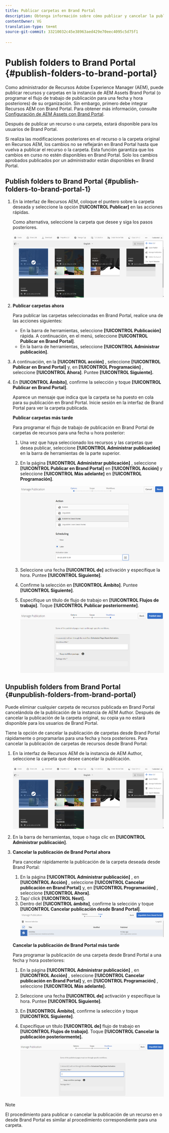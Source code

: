 ```yaml
---
title: Publicar carpetas en Brand Portal
description: Obtenga información sobre cómo publicar y cancelar la publicación de carpetas en Brand Portal.
contentOwner: VG
translation-type: tm+mt
source-git-commit: 33210032c45e38963aed429e70eec4095c5d75f1

---
```



# Publish folders to Brand Portal {#publish-folders-to-brand-portal}

Como administrador de Recursos Adobe Experience Manager (AEM), puede publicar recursos y carpetas en la instancia de AEM Assets Brand Portal (o programar el flujo de trabajo de publicación para una fecha y hora posteriores) de su organización. Sin embargo, primero debe integrar Recursos AEM con Brand Portal. Para obtener más información, consulte [Configuración de AEM Assets con Brand Portal](configure-aem-assets-with-brand-portal.md).

Después de publicar un recurso o una carpeta, estará disponible para los usuarios de Brand Portal.

Si realiza las modificaciones posteriores en el recurso o la carpeta original en Recursos AEM, los cambios no se reflejarán en Brand Portal hasta que vuelva a publicar el recurso o la carpeta. Esta función garantiza que los cambios en curso no estén disponibles en Brand Portal. Solo los cambios aprobados publicados por un administrador están disponibles en Brand Portal.

## Publish folders to Brand Portal {#publish-folders-to-brand-portal-1}

1. En la interfaz de Recursos AEM, coloque el puntero sobre la carpeta deseada y seleccione la opción **[!UICONTROL Publicar]** en las acciones rápidas.

   Como alternativa, seleccione la carpeta que desee y siga los pasos posteriores.

   ![publish2bp](assets/publish2bp.png)

2. **Publicar carpetas ahora**

   Para publicar las carpetas seleccionadas en Brand Portal, realice una de las acciones siguientes:

   * En la barra de herramientas, seleccione **[!UICONTROL Publicación]** rápida. A continuación, en el menú, seleccione **[!UICONTROL Publicar en Brand Portal]**.
   * En la barra de herramientas, seleccione **[!UICONTROL Administrar publicación]**.

3. A continuación, en la **[!UICONTROL acción]** , seleccione **[!UICONTROL Publicar en Brand Portal]** y, en **[!UICONTROL Programación]** , seleccione **[!UICONTROL Ahora]**. Puntee **[!UICONTROL Siguiente].**
4. En **[!UICONTROL Ámbito]**, confirme la selección y toque **[!UICONTROL Publicar en Brand Portal]**.

   Aparece un mensaje que indica que la carpeta se ha puesto en cola para su publicación en Brand Portal. Inicie sesión en la interfaz de Brand Portal para ver la carpeta publicada.

   **Publicar carpetas más tarde**

   Para programar el flujo de trabajo de publicación en Brand Portal de carpetas de recursos para una fecha u hora posterior:

   1. Una vez que haya seleccionado los recursos y las carpetas que desea publicar, seleccione **[!UICONTROL Administrar publicación]** en la barra de herramientas de la parte superior.
   2. En la página **[!UICONTROL Administrar publicación]** , seleccione **[!UICONTROL Publicar en Brand Portal]** en **[!UICONTROL Acción]** y seleccione **[!UICONTROL Más adelante]** en **[!UICONTROL Programación]**.

      ![publishlaterbp](assets/publishlaterbp.png)

   3. Seleccione una fecha **[!UICONTROL de]** activación y especifique la hora. Puntee **[!UICONTROL Siguiente]**.
   4. Confirme la selección en **[!UICONTROL Ámbito]**. Puntee **[!UICONTROL Siguiente]**.
   5. Especifique un título de flujo de trabajo en **[!UICONTROL Flujos de trabajo]**. Toque **[!UICONTROL Publicar posteriormente]**.

      ![management eschedulepub](assets/manageschedulepub.png)

## Unpublish folders from Brand Portal {#unpublish-folders-from-brand-portal}

Puede eliminar cualquier carpeta de recursos publicada en Brand Portal cancelándola de la publicación de la instancia de AEM Author. Después de cancelar la publicación de la carpeta original, su copia ya no estará disponible para los usuarios de Brand Portal.

Tiene la opción de cancelar la publicación de carpetas desde Brand Portal rápidamente o programarlas para una fecha y hora posteriores. Para cancelar la publicación de carpetas de recursos desde Brand Portal:

1. En la interfaz de Recursos AEM de la instancia de AEM Author, seleccione la carpeta que desee cancelar la publicación.

   ![publish2bp-1](assets/publish2bp-1.png)

2. En la barra de herramientas, toque o haga clic en **[!UICONTROL Administrar publicación]**.

3. **Cancelar la publicación de Brand Portal ahora**

   Para cancelar rápidamente la publicación de la carpeta deseada desde Brand Portal:

   1. En la página **[!UICONTROL Administrar publicación]** , en **[!UICONTROL Acción]** , seleccione **[!UICONTROL Cancelar publicación en Brand Portal]** y, en **[!UICONTROL Programación]** , seleccione **[!UICONTROL Ahora]**.
   2. Tap/ click **[!UICONTROL Next].**
   3. Dentro del **[!UICONTROL ámbito]**, confirme la selección y toque **[!UICONTROL Cancelar publicación desde Brand Portal]**.
   ![confirmar-cancelar publicación](assets/confirm-unpublish.png)

   **Cancelar la publicación de Brand Portal más tarde**

   Para programar la publicación de una carpeta desde Brand Portal a una fecha y hora posteriores:

   1. En la página **[!UICONTROL Administrar publicación]** , en **[!UICONTROL Acción]** , seleccione **[!UICONTROL Cancelar publicación en Brand Portal]** y, en **[!UICONTROL Programación]** , seleccione **[!UICONTROL Más adelante].**
   2. Seleccione una fecha **[!UICONTROL de]** activación y especifique la hora. Puntee **[!UICONTROL Siguiente]**.
   3. En **[!UICONTROL Ámbito]**, confirme la selección y toque **[!UICONTROL Siguiente]**.
   4. Especifique un título **[!UICONTROL de]** flujo de trabajo en **[!UICONTROL Flujos de trabajo]**. Toque **[!UICONTROL Cancelar la publicación posteriormente].**

      ![flujos de trabajo sin publicar](assets/unpublishworkflows.png)


>[!NOTE]
>
>El procedimiento para publicar o cancelar la publicación de un recurso en o desde Brand Portal es similar al procedimiento correspondiente para una carpeta.
